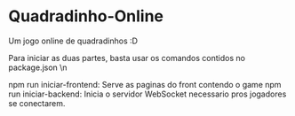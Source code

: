 # Quadradinho-Online
Um jogo online de quadradinhos :D

Para iniciar as duas partes, basta usar os comandos contidos no package.json \n

npm run iniciar-frontend: Serve as paginas do front contendo o game
npm run iniciar-backend: Inicia o servidor WebSocket necessario pros jogadores se conectarem.
